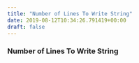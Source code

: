 ```yaml
---
title: "Number of Lines To Write String"
date: 2019-08-12T10:34:26.791419+00:00
draft: false
---
```


### Number of Lines To Write String
